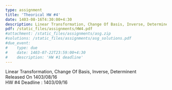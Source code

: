 ```yaml
---
type: assignment
title: 'Theorical HW #4'
date: 1403-08-16T4:30:00+4:30
description: Linear Transformation, Change Of Basis, Inverse, Determinent
pdf: /static_files/assignments/HW4.pdf
#attachment: /static_files/assignments/asg.zip
#solutions: /static_files/assignments/asg_solutions.pdf
#due_event: 
#    type: due
#    date: 1403-07-22T23:59:00+4:30
#    description: 'HW #1 deadline'
---
```

Linear Transformation, Change Of Basis, Inverse, Determinent<br>
Released On 1403/08/16<br>
HW #4 Deadline : 1403/09/16
